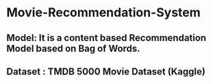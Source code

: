 # Movie-Recommendation-System


## Model: It is a content based Recommendation Model based on Bag of Words.
## Dataset : TMDB 5000 Movie Dataset (Kaggle)

